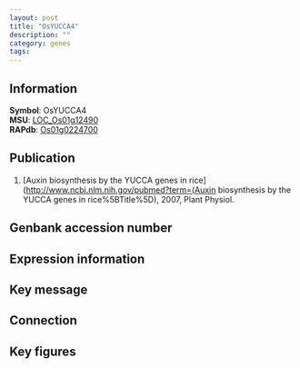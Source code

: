 ```yaml
---
layout: post
title: "OsYUCCA4"
description: ""
category: genes
tags: 
---
```


## Information
__Symbol__: OsYUCCA4  
__MSU__: [LOC_Os01g12490](http://rice.plantbiology.msu.edu/cgi-bin/ORF_infopage.cgi?orf=LOC_Os01g12490)  
__RAPdb__: [Os01g0224700](http://rapdb.dna.affrc.go.jp/viewer/gbrowse_details/irgsp1?name=Os01g0224700)  

## Publication
1. [Auxin biosynthesis by the YUCCA genes in rice](http://www.ncbi.nlm.nih.gov/pubmed?term=(Auxin biosynthesis by the YUCCA genes in rice%5BTitle%5D), 2007, Plant Physiol.

## Genbank accession number

## Expression information

## Key message

## Connection

## Key figures


